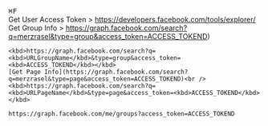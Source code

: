 <kbd>⌘F</kbd><br />
Get User Access Token > https://developers.facebook.com/tools/explorer/ <br />
Get Group Info > https://graph.facebook.com/search?q=merzrasel&type=group&access_token=ACCESS_TOKEND)<br />
```
<kbd>https://graph.facebook.com/search?q=<kbd>URLGroupName</kbd>&type=group&access_token=<kbd>ACCESS_TOKEND</kbd></kbd>
[Get Page Info](https://graph.facebook.com/search?q=merzrasel&type=page&access_token=ACCESS_TOKEND)<br />
<kbd>https://graph.facebook.com/search?q=<kbd>URLPageName</kbd>&type=page&access_token=<kbd>ACCESS_TOKEND</kbd></kbd>

https://graph.facebook.com/me/groups?access_token=ACCESS_TOKEND
```
